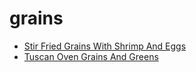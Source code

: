 # grains

 * [Stir Fried Grains With Shrimp And Eggs](index/s/stir-fried-grains-with-shrimp-and-eggs-51210040.json)
 * [Tuscan Oven Grains And Greens](index/t/tuscan-oven-grains-and-greens-107346.json)

